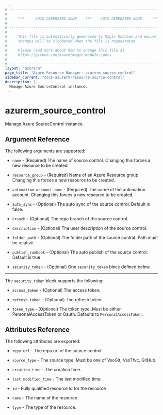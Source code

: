 ```yaml
---
# ----------------------------------------------------------------------------
#
#     ***     AUTO GENERATED CODE    ***    AUTO GENERATED CODE     ***
#
# ----------------------------------------------------------------------------
#
#     This file is automatically generated by Magic Modules and manual
#     changes will be clobbered when the file is regenerated.
#
#     Please read more about how to change this file at
#     https://github.com/Azure/magic-module-specs
#
# ----------------------------------------------------------------------------
layout: "azurerm"
page_title: "Azure Resource Manager: azurerm_source_control"
sidebar_current: "docs-azurerm-resource-source-control"
description: |-
  Manage Azure SourceControl instance.
---
```


# azurerm_source_control

Manage Azure SourceControl instance.


## Argument Reference

The following arguments are supported:

* `name` - (Required) The name of source control. Changing this forces a new resource to be created.

* `resource_group` - (Required) Name of an Azure Resource group. Changing this forces a new resource to be created.

* `automation_account_name` - (Required) The name of the automation account. Changing this forces a new resource to be created.

* `auto_sync` - (Optional) The auto sync of the source control. Default is false.

* `branch` - (Optional) The repo branch of the source control.

* `description` - (Optional) The user description of the source control.

* `folder_path` - (Optional) The folder path of the source control. Path must be relative.

* `publish_runbook` - (Optional) The auto publish of the source control. Default is true.

* `security_token` - (Optional) One `security_token` block defined below.

---

The `security_token` block supports the following:

* `access_token` - (Optional) The access token.

* `refresh_token` - (Optional) The refresh token.

* `token_type` - (Optional) The token type. Must be either PersonalAccessToken or Oauth. Defaults to `PersonalAccessToken`.

## Attributes Reference

The following attributes are exported:

* `repo_url` - The repo url of the source control.

* `source_type` - The source type. Must be one of VsoGit, VsoTfvc, GitHub.

* `creation_time` - The creation time.

* `last_modified_time` - The last modified time.

* `id` - Fully qualified resource Id for the resource

* `name` - The name of the resource

* `type` - The type of the resource.

